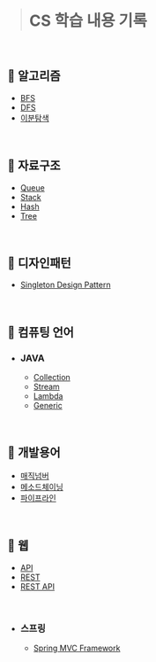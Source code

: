 > # **CS 학습 내용 기록**

<br>

## 📌 알고리즘
- [BFS](https://github.com/kimjaelee/csStudy/blob/main/Algorithm/BFS.md)
- [DFS](https://github.com/kimjaelee/csStudy/blob/main/Algorithm/DFS.md)
- [이분탐색](https://github.com/kimjaelee/csStudy/blob/main/Algorithm/%EC%9D%B4%EB%B6%84%ED%83%90%EC%83%89.md)
<br>

## 📌 자료구조
- [Queue](https://github.com/kimjaelee/csStudy/blob/main/DataStructure/Queue.md)
- [Stack](https://github.com/kimjaelee/csStudy/blob/main/DataStructure/Stack.md)
- [Hash](https://github.com/kimjaelee/csStudy/blob/main/DataStructure/Hash.md)
- [Tree](https://github.com/kimjaelee/csStudy/blob/main/DataStructure/Tree.md)

<br>

## 📌 디자인패턴
- [Singleton Design Pattern](https://github.com/kimjaelee/csStudy/blob/main/Design%20Pattern/MVC%20%ED%8C%A8%ED%84%B4.md)
<br>

## 📌 컴퓨팅 언어 
- ### JAVA
  -  [Collection](https://github.com/kimjaelee/csStudy/blob/main/Language/Java/Collection.md)
  -  [Stream](https://github.com/kimjaelee/csStudy/blob/main/Language/Java/Stream.md)
  -  [Lambda](https://github.com/kimjaelee/csStudy/blob/main/Language/Java/Lambda.md)
  -  [Generic](https://github.com/kimjaelee/csStudy/blob/main/Language/Java/Generic.md)
<br>

## 📌 개발용어
- [매직넘버](https://github.com/kimjaelee/csStudy/blob/main/Development%20Terms/%EB%A7%A4%EC%A7%81%EB%84%98%EB%B2%84.md)
- [메소드체이닝](https://github.com/kimjaelee/csStudy/blob/main/Development%20Terms/%EB%A9%94%EC%86%8C%EB%93%9C%EC%B2%B4%EC%9D%B4%EB%8B%9D.md)
- [파이프라인](https://github.com/kimjaelee/csStudy/blob/main/Development%20Terms/%ED%8C%8C%EC%9D%B4%ED%94%84%EB%9D%BC%EC%9D%B8.md)

<br>

## 📌 웹 
- [API](https://github.com/kimjaelee/csStudy/blob/main/Web/API.md)
- [REST](https://github.com/kimjaelee/csStudy/blob/main/Web/REST.md)
- [REST API](https://github.com/kimjaelee/csStudy/blob/main/Web/REST%20API.md)
<br>

- ### 스프링
  - [Spring MVC Framework](https://github.com/kimjaelee/csStudy/blob/main/Web/Spring/SpringMVCFramework.md)
